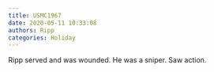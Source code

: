 ```yaml
---
title: USMC1967
date: 2020-05-11 10:33:08
authors: Ripp
categories: Holiday
---
```


 Ripp served
 and was wounded.
He was a sniper.
Saw action.